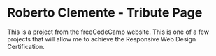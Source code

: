 # Roberto Clemente - Tribute Page
This is a project from the freeCodeCamp website. This is one of a few projects that will allow me to achieve the Responsive Web Design Certification.
